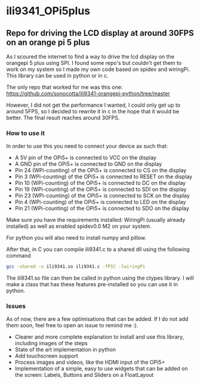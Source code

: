 # ili9341_OPi5plus
## Repo for driving the LCD display at around 30FPS on an orange pi 5 plus

As I scoured the internet to find a way to drive the lcd display on the orangepi 5 plus using SPI. I found some repo's but couldn't get them to work on my system so I made my own code based on spidev and wiringPi. This library can be used in python or in c. 

The only repo that worked for me was this one: https://github.com/sonocotta/ili9341-orangepi-python/tree/master

However, I did not get the performance I wanted, I could only get up to around 5FPS, so I decided to rewrite it in c in the hope that it would be better. The final result reaches around 30FPS.

### How to use it
In order to use this you need to connect your device as such that:
* A 5V pin of the OPi5+ is connected to VCC on the display
* A GND pin of the OPi5+ is connected to GND on the display
* Pin 24 (WPi-counting) of the OPi5+ is connected to CS on the display
* Pin 3 (WPi-counting) of the OPi5+ is connected to RESET on the display
* Pin 10 (WPi-counting) of the OPi5+ is connected to DC on the display
* Pin 19 (WPi-counting) of the OPi5+ is connected to SDI<MOSI> on the display
* Pin 23 (WPi-counting) of the OPi5+ is connected to SCK on the display
* Pin 4 (WPi-counting) of the OPi5+ is connected to LED on the display
* Pin 21 (WPi-counting) of the OPi5+ is connected to SDO<MISO> on the display

Make sure you have the requirements installed: WiringPi (usually already installed) as well as enabled spidev0.0 M2 on your system. 

For python you will also need to install numpy and pillow. 

After that, in C you can compile ili9341.c to a shared dll using the following command
~~~bash
gcc -shared -o ili9341.so ili9341.c -fPIC -lwiringPi
~~~

The ili9341.so file can then be called in python using the ctypes library. I will make a class that has these features pre-installed so you can use it in python.

### Issues
As of now, there are a few optimisations that can be added. If I do not add them soon, feel free to open an issue to remind me :).
* Clearer and more complete explanation to install and use this library, including images of the steps
* State of the art implementation in python
* Add touchscreen support
* Process images and videos, like the HDMI input of the OPi5+
* Implementation of a simple, easy to use widgets that can be added on the screen: Labels, Buttons and Sliders on a FloatLayout
